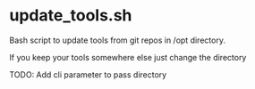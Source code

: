 # update_tools.sh
Bash script to update tools from git repos in /opt directory. 

If you keep your tools somewhere else just change the directory

TODO: Add cli parameter to pass directory
